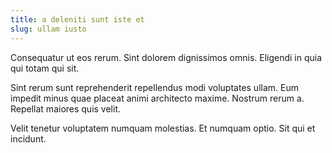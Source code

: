 ```yaml
---
title: a deleniti sunt iste et
slug: ullam iusto
---
```


Consequatur ut eos rerum. Sint dolorem dignissimos omnis. Eligendi in quia qui totam qui sit.

Sint rerum sunt reprehenderit repellendus modi voluptates ullam. Eum impedit minus quae placeat animi architecto maxime. Nostrum rerum a. Repellat maiores quis velit.

Velit tenetur voluptatem numquam molestias. Et numquam optio. Sit qui et incidunt.
